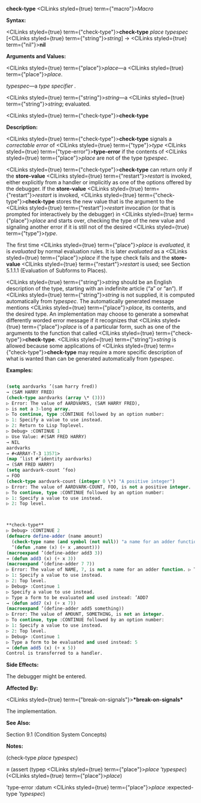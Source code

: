 **check-type** <ClLinks styled={true} term={"macro"}><i>Macro</i></ClLinks> 



**Syntax:** 



<ClLinks styled={true} term={"check-type"}><b>check-type</b></ClLinks> *place typespec* [<ClLinks styled={true} term={"string"}><i>string</i></ClLinks>] → <ClLinks styled={true} term={"nil"}><b>nil</b></ClLinks> 



**Arguments and Values:** 



<ClLinks styled={true} term={"place"}><i>place</i></ClLinks>—a <ClLinks styled={true} term={"place"}><i>place</i></ClLinks>. 



*typespec*—a *type specifier* . 



<ClLinks styled={true} term={"string"}><i>string</i></ClLinks>—a <ClLinks styled={true} term={"string"}><i>string</i></ClLinks>; evaluated. 







 



 



<ClLinks styled={true} term={"check-type"}><b>check-type</b></ClLinks> 



**Description:** 



<ClLinks styled={true} term={"check-type"}><b>check-type</b></ClLinks> signals a *correctable error* of <ClLinks styled={true} term={"type"}><i>type</i></ClLinks> <ClLinks styled={true} term={"type-error"}><b>type-error</b></ClLinks> if the contents of <ClLinks styled={true} term={"place"}><i>place</i></ClLinks> are not of the type *typespec*. 



<ClLinks styled={true} term={"check-type"}><b>check-type</b></ClLinks> can return only if the **store-value** <ClLinks styled={true} term={"restart"}><i>restart</i></ClLinks> is invoked, either explicitly from a handler or implicitly as one of the options offered by the debugger. If the **store-value** <ClLinks styled={true} term={"restart"}><i>restart</i></ClLinks> is invoked, <ClLinks styled={true} term={"check-type"}><b>check-type</b></ClLinks> stores the new value that is the argument to the <ClLinks styled={true} term={"restart"}><i>restart</i></ClLinks> invocation (or that is prompted for interactively by the debugger) in <ClLinks styled={true} term={"place"}><i>place</i></ClLinks> and starts over, checking the type of the new value and signaling another error if it is still not of the desired <ClLinks styled={true} term={"type"}><i>type</i></ClLinks>. 



The first time <ClLinks styled={true} term={"place"}><i>place</i></ClLinks> is *evaluated*, it is *evaluated* by normal evaluation rules. It is later *evaluated* as a <ClLinks styled={true} term={"place"}><i>place</i></ClLinks> if the type check fails and the **store-value** <ClLinks styled={true} term={"restart"}><i>restart</i></ClLinks> is used; see Section 5.1.1.1 (Evaluation of Subforms to Places). 



<ClLinks styled={true} term={"string"}><i>string</i></ClLinks> should be an English description of the type, starting with an indefinite article (“a” or “an”). If <ClLinks styled={true} term={"string"}><i>string</i></ClLinks> is not supplied, it is computed automatically from *typespec*. The automatically generated message mentions <ClLinks styled={true} term={"place"}><i>place</i></ClLinks>, its contents, and the desired type. An implementation may choose to generate a somewhat differently worded error message if it recognizes that <ClLinks styled={true} term={"place"}><i>place</i></ClLinks> is of a particular form, such as one of the arguments to the function that called <ClLinks styled={true} term={"check-type"}><b>check-type</b></ClLinks>. <ClLinks styled={true} term={"string"}><i>string</i></ClLinks> is allowed because some applications of <ClLinks styled={true} term={"check-type"}><b>check-type</b></ClLinks> may require a more specific description of what is wanted than can be generated automatically from *typespec*. 



**Examples:**
```lisp

(setq aardvarks ’(sam harry fred)) 
→ (SAM HARRY FRED) 
(check-type aardvarks (array \* (3))) 
▷ Error: The value of AARDVARKS, (SAM HARRY FRED), 
▷ is not a 3-long array. 
▷ To continue, type :CONTINUE followed by an option number: 
▷ 1: Specify a value to use instead. 
▷ 2: Return to Lisp Toplevel. 
▷ Debug> :CONTINUE 1 
▷ Use Value: #(SAM FRED HARRY) 
→ NIL 
aardvarks 
→ #<ARRAY-T-3 13571> 
(map ’list #’identity aardvarks) 
→ (SAM FRED HARRY) 
(setq aardvark-count ’foo) 
→ FOO 
(check-type aardvark-count (integer 0 \*) "A positive integer") 
▷ Error: The value of AARDVARK-COUNT, FOO, is not a positive integer. 
▷ To continue, type :CONTINUE followed by an option number: 
▷ 1: Specify a value to use instead. 
▷ 2: Top level. 



**check-type** 
▷ Debug> :CONTINUE 2 
(defmacro define-adder (name amount) 
  (check-type name (and symbol (not null)) "a name for an adder function") (check-type amount integer) 
  ‘(defun ,name (x) (+ x ,amount))) 
(macroexpand ’(define-adder add3 3)) 
→ (defun add3 (x) (+ x 3)) 
(macroexpand ’(define-adder 7 7)) 
▷ Error: The value of NAME, 7, is not a name for an adder function. ▷ To continue, type :CONTINUE followed by an option number: 
▷ 1: Specify a value to use instead. 
▷ 2: Top level. 
▷ Debug> :Continue 1 
▷ Specify a value to use instead. 
▷ Type a form to be evaluated and used instead: ’ADD7 
→ (defun add7 (x) (+ x 7)) 
(macroexpand ’(define-adder add5 something)) 
▷ Error: The value of AMOUNT, SOMETHING, is not an integer. 
▷ To continue, type :CONTINUE followed by an option number: 
▷ 1: Specify a value to use instead. 
▷ 2: Top level. 
▷ Debug> :Continue 1 
▷ Type a form to be evaluated and used instead: 5 
→ (defun add5 (x) (+ x 5)) 
Control is transferred to a handler. 

```
**Side Effects:** 



The debugger might be entered. 



**Affected By:** 



<ClLinks styled={true} term={"break-on-signals"}><b>\*break-on-signals\*</b></ClLinks> 



The implementation. 



**See Also:** 



Section 9.1 (Condition System Concepts) 



**Notes:** 



(check-type *place typespec*) 







 



 



*≡* (assert (typep <ClLinks styled={true} term={"place"}><i>place</i></ClLinks> ’*typespec*) (<ClLinks styled={true} term={"place"}><i>place</i></ClLinks>) 



’type-error :datum <ClLinks styled={true} term={"place"}><i>place</i></ClLinks> :expected-type ’*typespec*) 



